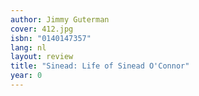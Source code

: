 ```yaml
---
author: Jimmy Guterman
cover: 412.jpg
isbn: "0140147357"
lang: nl
layout: review
title: "Sinead: Life of Sinead O'Connor"
year: 0
---
```

